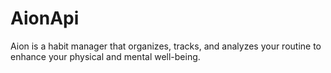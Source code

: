 # AionApi
Aion is a habit manager that organizes, tracks, and analyzes your routine to enhance your physical and mental well-being.
